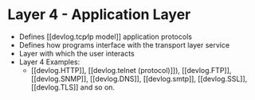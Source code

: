 
# Layer 4 - Application Layer

- Defines [[devlog.tcp⁄ip model]] application protocols
- Defines how programs interface with the transport layer service
- Layer with which the user interacts
- Layer 4 Examples:
  - [[devlog.HTTP]], [[devlog.telnet (protocol)]]), [[devlog.FTP]], [[devlog.SNMP]], [[devlog.DNS]], [[devlog.smtp]], [[devlog.SSL]], [[devlog.TLS]] and so on.
